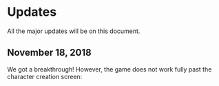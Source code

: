 # Updates
All the major updates will be on this document.

## November 18, 2018
We got a breakthrough! However, the game does not work fully past the character creation screen:
